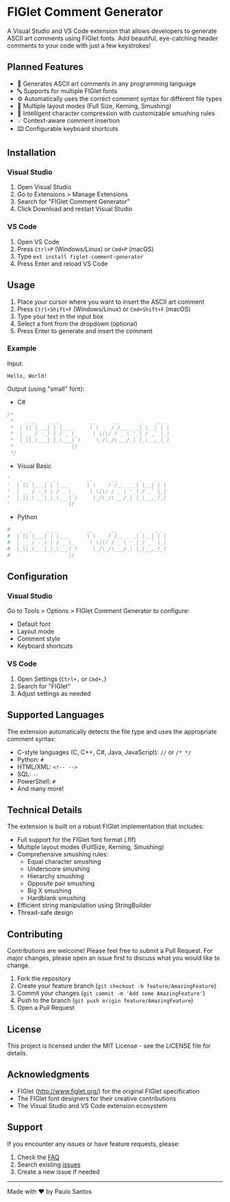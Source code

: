 # FIGlet Comment Generator

A Visual Studio and VS Code extension that allows developers to generate ASCII art comments using FIGlet fonts. Add beautiful, eye-catching header comments to your code with just a few keystrokes!

## Planned Features

- 🎨 Generates ASCII art comments in any programming language
- 🔤 Supports for multiple FIGlet fonts
- ⚙️ Automatically uses the correct comment syntax for different file types
- 📐 Multiple layout modes (Full Size, Kerning, Smushing)
- 🎯 Intelligent character compression with customizable smushing rules
- 💡 Context-aware comment insertion
- ⌨️ Configurable keyboard shortcuts

## Installation

### Visual Studio

1. Open Visual Studio
2. Go to Extensions > Manage Extensions
3. Search for "FIGlet Comment Generator"
4. Click Download and restart Visual Studio

### VS Code

1. Open VS Code
2. Press `Ctrl+P` (Windows/Linux) or `Cmd+P` (macOS)
3. Type `ext install figlet-comment-generator`
4. Press Enter and reload VS Code

## Usage

1. Place your cursor where you want to insert the ASCII art comment
2. Press `Ctrl+Shift+F` (Windows/Linux) or `Cmd+Shift+F` (macOS)
3. Type your text in the input box
4. Select a font from the dropdown (optional)
5. Press Enter to generate and insert the comment

### Example

Input:
```
Hello, World!
```

Output (using "small" font):

* C#
```csharp
/*
 *   _  _     _ _          __      __       _    _ _
 *  | || |___| | |___      \ \    / /__ _ _| |__| | |
 *  | __ / -_) | / _ \_     \ \/\/ / _ \ '_| / _` |_|
 *  |_||_\___|_|_\___( )     \_/\_/\___/_| |_\__,_(_)
 *                   |/
 */
```

* Visual Basic
```vb
'   _  _     _ _          __      __       _    _ _
'  | || |___| | |___      \ \    / /__ _ _| |__| | |
'  | __ / -_) | / _ \_     \ \/\/ / _ \ '_| / _` |_|
'  |_||_\___|_|_\___( )     \_/\_/\___/_| |_\__,_(_)
'                   |/
```

* Python
```python
#   _  _     _ _          __      __       _    _ _
#  | || |___| | |___      \ \    / /__ _ _| |__| | |
#  | __ / -_) | / _ \_     \ \/\/ / _ \ '_| / _` |_|
#  |_||_\___|_|_\___( )     \_/\_/\___/_| |_\__,_(_)
#                   |/
```

## Configuration

### Visual Studio

Go to Tools > Options > FIGlet Comment Generator to configure:
- Default font
- Layout mode
- Comment style
- Keyboard shortcuts

### VS Code

1. Open Settings (`Ctrl+,` or `Cmd+,`)
2. Search for "FIGlet"
3. Adjust settings as needed

## Supported Languages

The extension automatically detects the file type and uses the appropriate comment syntax:

- C-style languages (C, C++, C#, Java, JavaScript): `//` or `/* */`
- Python: `#`
- HTML/XML: `<!-- -->`
- SQL: `--`
- PowerShell: `#`
- And many more!

## Technical Details

The extension is built on a robust FIGlet implementation that includes:

- Full support for the FIGlet font format (.flf)
- Multiple layout modes (FullSize, Kerning, Smushing)
- Comprehensive smushing rules:
  - Equal character smushing
  - Underscore smushing
  - Hierarchy smushing
  - Opposite pair smushing
  - Big X smushing
  - Hardblank smushing
- Efficient string manipulation using StringBuilder
- Thread-safe design

## Contributing

Contributions are welcome! Please feel free to submit a Pull Request. For major changes, please open an issue first to discuss what you would like to change.

1. Fork the repository
2. Create your feature branch (`git checkout -b feature/AmazingFeature`)
3. Commit your changes (`git commit -m 'Add some AmazingFeature'`)
4. Push to the branch (`git push origin feature/AmazingFeature`)
5. Open a Pull Request

## License

This project is licensed under the MIT License - see the LICENSE file for details.

## Acknowledgments

- FIGlet (http://www.figlet.org/) for the original FIGlet specification
- The FIGlet font designers for their creative contributions
- The Visual Studio and VS Code extension ecosystem

## Support

If you encounter any issues or have feature requests, please:
1. Check the [FAQ](docs/FAQ.md)
2. Search existing [issues](https://github.com/PaulStSmith/figlet-comment-generator/issues)
3. Create a new issue if needed

---

Made with ❤️ by Paulo Santos

